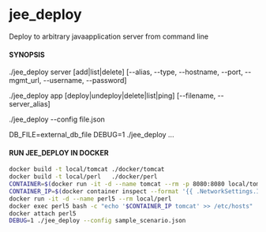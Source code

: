 # jee_deploy
Deploy to arbitrary javaapplication server from command line

#### SYNOPSIS
./jee_deploy server [add|list|delete] [--alias, --type, --hostname, --port, --mgmt_url, --username, --password]

./jee_deploy app [deploy|undeploy|delete|list|ping] [--filename, --server_alias]

./jee_deploy --config file.json

DB_FILE=external_db_file DEBUG=1 ./jee_deploy ...


#### RUN JEE_DEPLOY IN DOCKER
```bash
docker build -t local/tomcat ./docker/tomcat
docker build -t local/perl   ./docker/perl
CONTAINER=$(docker run -it -d --name tomcat --rm -p 8080:8080 local/tomcat)
CONTAINER_IP=$(docker container inspect --format '{{ .NetworkSettings.IPAddress }}' $CONTAINER)
docker run -it -d --name perl5 --rm local/perl
docker exec perl5 bash -c "echo '$CONTAINER_IP tomcat' >> /etc/hosts"
docker attach perl5
DEBUG=1 ./jee_deploy --config sample_scenario.json
```

